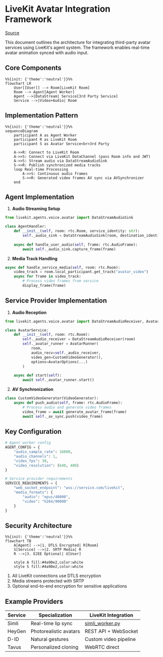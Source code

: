 # LiveKit Avatar Integration Framework

[Source](https://github.com/livekit/agents/tree/cwilson/simli_test/examples/simli_avatar)


This document outlines the architecture for integrating third-party avatar services using LiveKit's agent system. The framework enables real-time avatar animation synced with audio input.

## Core Components

```mermaid
%%{init: {'theme':'neutral'}}%%
flowchart LR
    User[[User]] --> Room[LiveKit Room]
    Room --> Agent[Agent Worker]
    Agent -->|DataStream| Service[3rd Party Service]
    Service -->|Video+Audio| Room
```

## Implementation Pattern

```mermaid
%%{init: {'theme':'neutral'}}%%
sequenceDiagram
    participant A as Agent Worker
    participant R as LiveKit Room
    participant S as Avatar Service<br>3rd Party
    
    A->>R: Connect to LiveKit Room
    A->>S: Connect via LiveKit DataChannel (pass Room info and JWT)
    A->>S: Stream audio via DataStreamAudioSink
    S->>R: Publish synchronized media tracks
    loop Real-time Processing
        A->>S: Continuous audio frames
        S->>R: Generated video frames AV sync via AVSynchronizer
    end
```

## Agent Implementation

1. **Audio Streaming Setup**
```python
from livekit.agents.voice.avatar import DataStreamAudioSink

class AgentHandler:
    def __init__(self, room: rtc.Room, service_identity: str):
        self._audio_sink = DataStreamAudioSink(room, destination_identity=service_identity)
        
    async def handle_user_audio(self, frame: rtc.AudioFrame):
        await self._audio_sink.capture_frame(frame)
```

2. **Media Track Handling**
```python
async def handle_service_media(self, room: rtc.Room):
    video_track = room.local_participant.get_track("avatar_video")
    async for frame in video_track:
        # Process video frames from service
        display_frame(frame)
```

## Service Provider Implementation

1. **Audio Reception**
```python
from livekit.agents.voice.avatar import DataStreamAudioReceiver, AvatarRunner

class AvatarService:
    def __init__(self, room: rtc.Room):
        self._audio_receiver = DataStreamAudioReceiver(room)
        self._avatar_runner = AvatarRunner(
            room,
            audio_recv=self._audio_receiver,
            video_gen=CustomVideoGenerator(),
            options=AvatarOptions(...)
        )
    
    async def start(self):
        await self._avatar_runner.start()
```

2. **AV Synchronization**
```python
class CustomVideoGenerator(VideoGenerator):
    async def push_audio(self, frame: rtc.AudioFrame):
        # Process audio and generate video frames
        video_frame = await generate_avatar_frame(frame)
        await self._av_sync.push(video_frame)
```

## Key Configuration

```python
# Agent worker config
AGENT_CONFIG = {
    "audio_sample_rate": 16000,
    "audio_channels": 1,
    "video_fps": 30,
    "video_resolution": (640, 480)
}

# Service provider requirements
SERVICE_REQUIREMENTS = {
    "web_socket_endpoint": "wss://service.com/livekit",
    "media_formats": {
        "audio": "opus/48000",
        "video": "h264/90000"
    }
}
```

## Security Architecture

```mermaid
%%{init: {'theme':'neutral'}}%%
flowchart TB
    A[Agent] -->|1. DTLS Encrypted| R[Room]
    S[Service] -->|2. SRTP Media| R
    R -->|3. E2EE Optional| U[User]
    
    style A fill:#4a90e2,color:white
    style S fill:#4a90e2,color:white
```

1. All LiveKit connections use DTLS encryption
2. Media streams protected with SRTP
3. Optional end-to-end encryption for sensitive applications

## Example Providers

| Service | Specialization | LiveKit Integration |
|---------|----------------|---------------------|
| Simli | Real-time lip sync | [simli_worker.py](https://github.com/livekit/agents/blob/cwilson/simli_test/examples/simli_avatar/simli_worker.py) |
| HeyGen | Photorealistic avatars | REST API + WebSocket |
| D-ID | Natural gestures | Custom video pipeline |
| Tavus | Personalized cloning | WebRTC direct |

